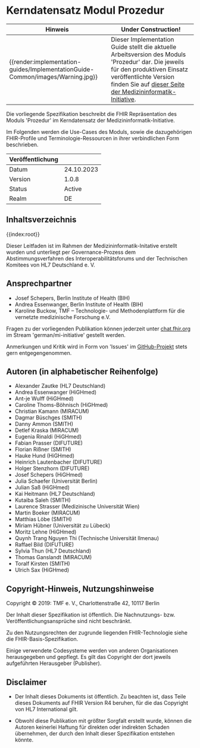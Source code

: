 # Kerndatensatz Modul Prozedur

| Hinweis | Under Construction! |
|---------|---------------------|
| {{render:implementation-guides/ImplementationGuide-Common/images/Warning.jpg}} | Dieser Implementation Guide stellt die aktuelle Arbeitsversion des Moduls 'Prozedur' dar. Die jeweils für den produktiven Einsatz veröffentlichte Version finden Sie auf [dieser Seite der Medizininformatik-Initiative](https://www.medizininformatik-initiative.de/Kerndatensatz/Modul_Prozeduren/IGMIIKDSModulProzedur.html).|

Die vorliegende Spezifikation beschreibt die FHIR Repräsentation des Moduls 'Prozedur' im Kerndatensatz der Medizininformatik-Initiative. 

Im Folgenden werden die Use-Cases des Moduls, sowie die dazugehörigen FHIR-Profile und Terminologie-Ressourcen in ihrer verbindlichen Form beschrieben.

| Veröffentlichung   |   |
|---------|---|
| Datum   | 24.10.2023  |
| Version | 1.0.8       |
| Status  | Active      |
| Realm   | DE          | 


## Inhaltsverzeichnis

{{index:root}}

Dieser Leitfaden ist im Rahmen der Medizininformatik-Initative erstellt wurden und unterliegt per Governance-Prozess dem Abstimmungsverfahren des Interoperabilitätsforums und der Technischen Komitees von HL7 Deutschland e. V.

## Ansprechpartner
* Josef Schepers, Berlin Institute of Health (BIH)
* Andrea Essenwanger, Berlin Institute of Health (BIH)
* Karoline Buckow, TMF – Technologie- und Methodenplattform
für die vernetzte medizinische Forschung e.V.

Fragen zu der vorliegenden Publikation können jederzeit unter [chat.fhir.org](https://chat.fhir.org) im Stream 'german/mi-initiative' gestellt werden.

Anmerkungen und Kritik wird in Form von 'Issues' im [GitHub-Projekt](https://github.com/medizininformatik-initiative/kerndatensatzmodul-prozedur) stets gern entgegengenommen.

## Autoren (in alphabetischer Reihenfolge)

* Alexander Zautke (HL7 Deutschland)
* Andrea Essenwanger (HiGHmed)
* Ant-je Wulff (HiGHmed)
* Caroline Thoms-Böhnisch (HiGHmed)
* Christian Kamann (MIRACUM)
* Dagmar Büschges (SMITH)
* Danny Ammon (SMITH)
* Detlef Kraska (MIRACUM)
* Eugenia Rinaldi (HiGHmed)
* Fabian Prasser (DIFUTURE)
* Florian Rißner (SMITH)
* Hauke Hund (HiGHmed)
* Heinrich Lautenbacher (DIFUTURE)
* Holger Stenzhorn (DIFUTURE)
* Josef Schepers (HiGHmed)
* Julia Schaefer (Universität Berlin)
* Julian Saß (HiGHmed)
* Kai Heitmann (HL7 Deutschland)
* Kutaiba Saleh (SMITH)
* Laurence Strasser (Medizinische Universität Wien)
* Martin Boeker (MIRACUM)
* Matthias Löbe (SMITH)
* Miriam Hübner (Universität zu Lübeck)
* Moritz Lehne (HiGHmed)
* Quynh Trang Nguyen Thi (Technische Universität Ilmenau)
* Raffael Bild (DIFUTURE)
* Sylvia Thun (HL7 Deutschland)
* Thomas Ganslandt (MIRACUM)
* Toralf Kirsten (SMITH)
* Ulrich Sax (HiGHmed)

## Copyright-Hinweis, Nutzungshinweise
Copyright © 2019: TMF e. V., Charlottenstraße 42, 10117 Berlin

Der Inhalt dieser Spezifikation ist öffentlich. Die Nachnutzungs- bzw. Veröffentlichungsansprüche sind nicht beschränkt.

Zu den Nutzungsrechten der zugrunde liegenden FHIR-Technologie siehe die FHIR-Basis-Spezifikation.

Einige verwendete Codesysteme werden von anderen Organisationen herausgegeben und gepflegt. Es gilt das Copyright der dort jeweils aufgeführten Herausgeber (Publisher).

## Disclaimer
* Der Inhalt dieses Dokuments ist öffentlich. Zu beachten ist, dass Teile dieses Dokuments auf FHIR Version R4 beruhen, für die das Copyright von HL7 International gilt.

* Obwohl diese Publikation mit größter Sorgfalt erstellt wurde, können die Autoren keinerlei Haftung für direkten oder indirekten Schaden übernehmen, der durch den Inhalt dieser Spezifikation entstehen könnte.
